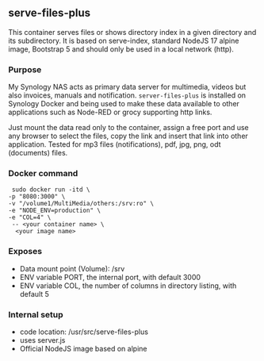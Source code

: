 ## serve-files-plus

This container serves files or shows directory index in a given directory and its subdirectory.  It is based on serve-index, standard NodeJS 17 alpine image, Bootstrap 5 and should only be used in a local network (http).

### Purpose

My Synology NAS acts as primary data server for multimedia, videos but also invoices, manuals and notification. `server-files-plus` is installed on Synology Docker and being used to make these data available to other applications such as Node-RED or grocy supporting http links.

Just mount the data read only to the container, assign a free port and use any browser to select the files, copy the link and insert that link into other application. Tested for mp3 files (notifications), pdf, jpg, png, odt (documents) files.

### Docker command

```Docker
 sudo docker run -itd \
-p "8080:3000" \
-v "/volume1/MultiMedia/others:/srv:ro" \
-e "NODE_ENV=production" \
-e "COL=4" \
 -- <your container name> \
  <your image name>
```

### Exposes

- Data mount point (Volume): /srv
- ENV variable PORT, the internal port, with default 3000
- ENV variable COL, the number of columns in directory listing, with default 5

### Internal setup

- code location: /usr/src/serve-files-plus
- uses server.js
- Official NodeJS image based on alpine
